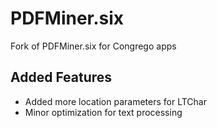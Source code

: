 PDFMiner.six
============

Fork of PDFMiner.six for Congrego apps


Added Features
--------------

 * Added more location parameters for LTChar
 * Minor optimization for text processing
